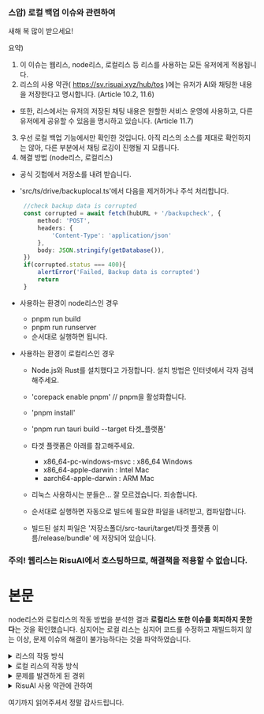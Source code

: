 ### 스압) 로컬 백업 이슈와 관련하여

새해 복 많이 받으세요!

요약)
1. 이 이슈는 웹리스, node리스, 로컬리스 등 리스를 사용하는 모든 유저에게 적용됩니다.
2. 리스의 사용 약관( https://sv.risuai.xyz/hub/tos )에는 유저가 AI와 채팅한 내용을 저장한다고 명시합니다. (Article 10.2, 11.6)
  - 또한, 리스에서는 유저의 저장된 채팅 내용은 원할한 서비스 운영에 사용하고, 다른 유저에게 공유할 수 있음을 명시하고 있습니다. (Article 11.7)
3. 우선 로컬 백업 기능에서만 확인한 것입니다. 아직 리스의 소스를 제대로 확인하지는 않아, 다른 부분에서 채팅 로깅이 진행될 지 모릅니다.
4. 해결 방법 (node리스, 로컬리스)
  - 공식 깃헙에서 저장소를 내려 받습니다.
  - 'src/ts/drive/backuplocal.ts'에서 다음을 제거하거나 주석 처리합니다.
     ```ts
      //check backup data is corrupted
      const corrupted = await fetch(hubURL + '/backupcheck', {
          method: 'POST',
          headers: {
              'Content-Type': 'application/json'
          },
          body: JSON.stringify(getDatabase()),
      })
      if(corrupted.status === 400){
          alertError('Failed, Backup data is corrupted')
          return
      }
     ```
  - 사용하는 환경이 node리스인 경우
    - pnpm run build
    - pnpm run runserver
    - 순서대로 실행하면 됩니다.

  - 사용하는 환경이 로컬리스인 경우
    - Node.js와 Rust를 설치했다고 가정합니다. 설치 방법은 인터넷에서 각자 검색해주세요.
    - 'corepack enable pnpm' // pnpm을 활성화합니다.
    - 'pnpm install'
    - 'pnpm run tauri build --target 타겟_플랫폼'

    - 타겟 플랫폼은 아래를 참고해주세요.
      - x86_64-pc-windows-msvc : x86_64 Windows
      - x86_64-apple-darwin : Intel Mac
      - aarch64-apple-darwin : ARM Mac
      
    - 리눅스 사용하시는 분들은... 잘 모르겠습니다. 죄송합니다.
    - 순서대로 실행하면 자동으로 빌드에 필요한 파일을 내려받고, 컴파일합니다.
    - 빌드된 설치 파일은 '저장소폴더/src-tauri/target/타겟 플랫폼 이름/release/bundle'
    에 저장되어 있습니다.
      
  ### 주의! 웹리스는 RisuAI에서 호스팅하므로, 해결책을 적용할 수 없습니다.

# 본문

node리스와 로컬리스의 작동 방법을 분석한 결과 **로컬리스 또한 이슈를 회피하지 못한다**는 것을 확인했습니다.
심지어는 로컬 리스는 심지어 코드를 수정하고 재빌드하지 않는 이상, 문제 이슈의 해결이 불가능하다는 것을 파악하였습니다.


<details>
  <summary>리스의 작동 방식</summary>
  리스는 일종의 웹앱 프론트엔드로, TypeScript라는 언어로 이용해 작성되어
  이를 브라우저가 읽을 수 있게 트랜스파일하고 웹 서버를 통해 웹으로 배포합니다.
  우리는 웹 브라우저로 접속하여 리스를 구동합니다.
  (이는 node리스에서 실행할 때, pnpm run build, pnpm run runserver 라는 명령어로 실현합니다.)
</details>

<details>
  <summary>로컬 리스의 작동 방식</summary>
  우선, Tauri라는 Rust 크로스 플랫폼 프레임워크를 사용하여 리스를 임베딩, 트랜스파일하며 자체 웹서버와 임베드 브라우저를 사용해
  리스를 구동합니다. 즉, **웹리스와 구조적인 측면에서 전혀 다르지 않으며, 네이티브 또한 아닙니다.**
  (네이티브로 실행되는 것은 파일 입출력 정도일 뿐, UI의 구동은 여전히 웹리스의 그것과 같습니다.)

  오히려 로컬 리스는 여기서 한 가지 문제가 발생하는데, node로 구동하는 리스는 소스를 직접 수정해 재트랜스파일 후 구동이 가능하지만,
  로컬 리스는 최적화를 명목으로 압축을 하기에, 바로 소스를 수정할 수 없습니다.
  또한 로컬 리스는 CORS라는 일종의 보안 장치도 존재하지 않아 이러한 문제를 파악하기도 힘듭니다.
</details>

<details>
  <summary>문제를 발견하게 된 경위</summary>
  node리스로 즐거운 채팅을 이어가던 중, 백업이 잘 되지 않아 오류를 확인하니 CORS 문제가 발생하여 이를 해결하기 위해, 삽질을 하게 됩니다.
  
  해결이 되질 않자, 공식 소스 홈페이지에서 백업 관련 로직을 확인한 결과, 로컬 백업을 진행할 때, 채팅 내용을 서버에 보내어 백업 파일 파손 체크를 진행하는 것을 발견하게 됩니다.

  이는 굉장히 수상한 것이, RisuAI에 계정을 생성하여 연동한 것이 아님에도, 서버가 백업 파일의 유효성을 확인하는 것이 말이 안될 뿐더러, 백업 파일을 로드하는 과정에서 해당 과정을 수행하지 않아, 굉장히 이상하다고 생각했습니다.
</details>

<details>
  <summary>RisuAI 사용 약관에 관하여</summary>
  저는 이 약관이, RisuAI이 자사가 호스팅하는 웹리스에 적용되는 지, 로컬에서 직접 실행하는 것에도 적용이 되는지 애매하다고 생각합니다.

  우선 사용 약관은 이 홈페이지에서 확인할 수 있습니다.
  https://sv.risuai.xyz/hub/tos

  문제가 되는 부분은 Article 10.2, Article 11.6, 11.7 부분입니다.
  해당 내용은 **Risu가 당신의 정보와 저장 데이터를 서비스 운영을 위해 저장하고 사용할 수 있다**고 나와있습니다.
  또한, 11.7 항목에서는 **원할한 서비스 운영을 위해 다른 유저에게 당신의 정보를 제공할 수 있다고 나와 있습니다.**

  제 해석이 틀리거나, 문제가 있는 경우에는.. 당신이 생각하는 것이 아마도 맞을 것입니다.
</details>

여기까지 읽어주셔서 정말 감사드립니다.
